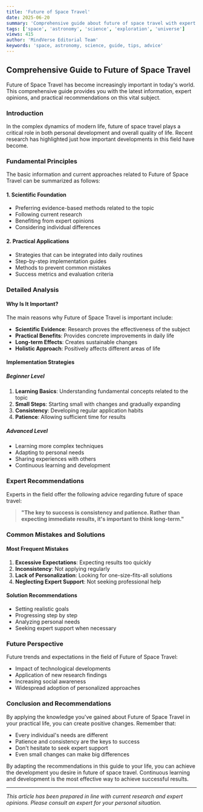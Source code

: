 ```yaml
---
title: 'Future of Space Travel'
date: 2025-06-20
summary: 'Comprehensive guide about future of space travel with expert insights and practical advice.'
tags: ['space', 'astronomy', 'science', 'exploration', 'universe']
views: 415
author: 'MindVerse Editorial Team'
keywords: 'space, astronomy, science, guide, tips, advice'
---
```


## Comprehensive Guide to Future of Space Travel

Future of Space Travel has become increasingly important in today's world. This comprehensive guide provides you with the latest information, expert opinions, and practical recommendations on this vital subject.

### Introduction

In the complex dynamics of modern life, future of space travel plays a critical role in both personal development and overall quality of life. Recent research has highlighted just how important developments in this field have become.

### Fundamental Principles

The basic information and current approaches related to Future of Space Travel can be summarized as follows:

#### 1. Scientific Foundation
- Preferring evidence-based methods related to the topic
- Following current research
- Benefiting from expert opinions
- Considering individual differences

#### 2. Practical Applications
- Strategies that can be integrated into daily routines
- Step-by-step implementation guides
- Methods to prevent common mistakes
- Success metrics and evaluation criteria

### Detailed Analysis

#### Why Is It Important?
The main reasons why Future of Space Travel is important include:

- **Scientific Evidence**: Research proves the effectiveness of the subject
- **Practical Benefits**: Provides concrete improvements in daily life
- **Long-term Effects**: Creates sustainable changes
- **Holistic Approach**: Positively affects different areas of life

#### Implementation Strategies

##### Beginner Level
1. **Learning Basics**: Understanding fundamental concepts related to the topic
2. **Small Steps**: Starting small with changes and gradually expanding
3. **Consistency**: Developing regular application habits
4. **Patience**: Allowing sufficient time for results

##### Advanced Level
- Learning more complex techniques
- Adapting to personal needs
- Sharing experiences with others
- Continuous learning and development

### Expert Recommendations

Experts in the field offer the following advice regarding future of space travel:

> **"The key to success is consistency and patience. Rather than expecting immediate results, it's important to think long-term."**

### Common Mistakes and Solutions

#### Most Frequent Mistakes
1. **Excessive Expectations**: Expecting results too quickly
2. **Inconsistency**: Not applying regularly
3. **Lack of Personalization**: Looking for one-size-fits-all solutions
4. **Neglecting Expert Support**: Not seeking professional help

#### Solution Recommendations
- Setting realistic goals
- Progressing step by step
- Analyzing personal needs
- Seeking expert support when necessary

### Future Perspective

Future trends and expectations in the field of Future of Space Travel:

- Impact of technological developments
- Application of new research findings
- Increasing social awareness
- Widespread adoption of personalized approaches

### Conclusion and Recommendations

By applying the knowledge you've gained about Future of Space Travel in your practical life, you can create positive changes. Remember that:

- Every individual's needs are different
- Patience and consistency are the keys to success
- Don't hesitate to seek expert support
- Even small changes can make big differences

By adapting the recommendations in this guide to your life, you can achieve the development you desire in future of space travel. Continuous learning and development is the most effective way to achieve successful results.

---

*This article has been prepared in line with current research and expert opinions. Please consult an expert for your personal situation.*
